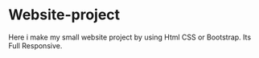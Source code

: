 # Website-project
Here i make my small website project by using Html CSS or Bootstrap. Its Full Responsive.
